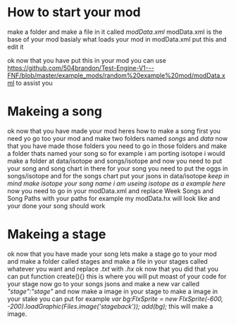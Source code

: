 # How to start your mod

make a folder and make a file in it called *modData.xml*
modData.xml is the base of your mod basialy what loads your mod
in modData.xml put this and edit it

<!DOCTYPE test-engine-modData>
<mod titleBarName="Friday Night Funkin' - Test Engine - Mod Name Here" charXmlPaths="Chars here">
	<week name="Week Name Here" image="Week Image Here" songs="Week Songs Here" songPaths="Song Paths Here" icons="Icons Here" diffs="Difficultys Here">
		<char path="campaign_menu_UI_characters" idle="Dad" xOffset="20" yOffset="100" scale="0.5"/>
		<char default="gf"/>
		<char default="bf"/>
	</week>
</mod>

ok now that you have put this in your mod you can use https://github.com/504brandon/Test-Engine-V1---FNF/blob/master/example_mods/random%20example%20mod/modData.xml to assist you

# Makeing a song

ok now that you have made your mod heres how to make a song
first you need yo go too your mod and make two folders named *songs* and *data*
now that you have made those folders you need to go in those folders and make a folder thats named your song so for example i am porting isotope i would make a folder at data/isotope and songs/isotope and now you need to put your song and song chart in there for your song you need to put the oggs in songs/isotope and for the songs chart put your jsons in data/isotope *keep in mind make isotope your song name i am useing isotope as a example here* now you need to go in your modData.xml and replace Week Songs and Song Paths with your paths for example my modData.hx will look like <week name="You have taken everything from me" image="idk" songs="Isotope" songPaths="Isotope" icons="dad" diffs="Hard">
and your done your song should work

# Makeing a stage

ok now that you have made your song lets make a stage go to your mod and make a folder called stages and make a file in your stages called whatever you want and replace *.txt* with *.hx*
ok now that you did that you can put function create(){} this is where you will put moast of your code for your stage
now go to your songs jsons and make a new var called *"stage":"stage"* and now make a image in your stage to make a image in your stake you can put for example *var bg:FlxSprite = new FlxSprite(-600, -200).loadGraphic(Files.image('stageback')); add(bg);* this will make a image.